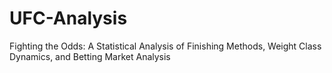 # UFC-Analysis
Fighting the Odds: A Statistical Analysis of Finishing Methods, Weight Class  Dynamics, and Betting Market Analysis
